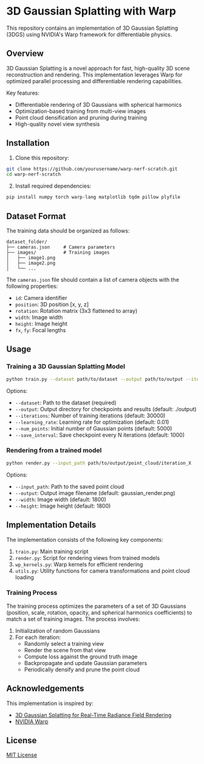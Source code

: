 # 3D Gaussian Splatting with Warp

This repository contains an implementation of 3D Gaussian Splatting (3DGS) using NVIDIA's Warp framework for differentiable physics.

## Overview

3D Gaussian Splatting is a novel approach for fast, high-quality 3D scene reconstruction and rendering. This implementation leverages Warp for optimized parallel processing and differentiable rendering capabilities.

Key features:
- Differentiable rendering of 3D Gaussians with spherical harmonics
- Optimization-based training from multi-view images
- Point cloud densification and pruning during training
- High-quality novel view synthesis

## Installation

1. Clone this repository:
```bash
git clone https://github.com/yourusername/warp-nerf-scratch.git
cd warp-nerf-scratch
```

2. Install required dependencies:
```bash
pip install numpy torch warp-lang matplotlib tqdm pillow plyfile
```

## Dataset Format

The training data should be organized as follows:

```
dataset_folder/
├── cameras.json     # Camera parameters
├── images/          # Training images
│   ├── image1.png
│   ├── image2.png
│   └── ...
```

The `cameras.json` file should contain a list of camera objects with the following properties:
- `id`: Camera identifier
- `position`: 3D position [x, y, z]
- `rotation`: Rotation matrix (3x3 flattened to array)
- `width`: Image width
- `height`: Image height
- `fx`, `fy`: Focal lengths

## Usage

### Training a 3D Gaussian Splatting Model

```bash
python train.py --dataset path/to/dataset --output path/to/output --iterations 30000
```

Options:
- `--dataset`: Path to the dataset (required)
- `--output`: Output directory for checkpoints and results (default: ./output)
- `--iterations`: Number of training iterations (default: 30000)
- `--learning_rate`: Learning rate for optimization (default: 0.01)
- `--num_points`: Initial number of Gaussian points (default: 5000)
- `--save_interval`: Save checkpoint every N iterations (default: 1000)

### Rendering from a trained model

```bash
python render.py --input_path path/to/output/point_cloud/iteration_X
```

Options:
- `--input_path`: Path to the saved point cloud
- `--output`: Output image filename (default: gaussian_render.png)
- `--width`: Image width (default: 1800)
- `--height`: Image height (default: 1800)

## Implementation Details

The implementation consists of the following key components:

1. `train.py`: Main training script
2. `render.py`: Script for rendering views from trained models
3. `wp_kernels.py`: Warp kernels for efficient rendering
4. `utils.py`: Utility functions for camera transformations and point cloud loading

### Training Process

The training process optimizes the parameters of a set of 3D Gaussians (position, scale, rotation, opacity, and spherical harmonics coefficients) to match a set of training images. The process involves:

1. Initialization of random Gaussians
2. For each iteration:
   - Randomly select a training view
   - Render the scene from that view
   - Compute loss against the ground truth image
   - Backpropagate and update Gaussian parameters
   - Periodically densify and prune the point cloud

## Acknowledgements

This implementation is inspired by:
- [3D Gaussian Splatting for Real-Time Radiance Field Rendering](https://repo-sam.inria.fr/fungraph/3d-gaussian-splatting/)
- [NVIDIA Warp](https://github.com/NVIDIA/warp)

## License

[MIT License](LICENSE)

